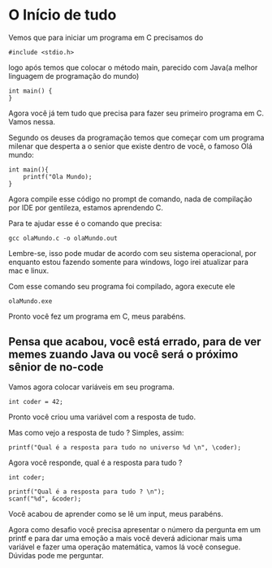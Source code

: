 # O Início de tudo

Vemos que para iniciar um programa em C precisamos do 

```
#include <stdio.h>
```

logo após temos que colocar o método main, parecido com Java(a melhor linguagem de programação do mundo)

```
int main() {
}
```
Agora você já tem tudo que precisa para fazer seu primeiro programa em C. Vamos nessa.

Segundo os deuses da programação temos que começar com um programa milenar que desperta a o senior que existe dentro de você, o famoso Olá mundo:
```
int main(){
    printf("Ola Mundo);
}
```

Agora compile esse código no prompt de comando, nada de compilação por IDE por gentileza, estamos aprendendo C.

Para te ajudar esse é o comando que precisa: 
```
gcc olaMundo.c -o olaMundo.out
```
Lembre-se, isso pode mudar de acordo com seu sistema operacional, por enquanto estou fazendo somente para windows, logo irei atualizar para mac e linux.

Com esse comando seu programa foi compilado, agora execute ele

```
olaMundo.exe
```

Pronto você fez um programa em C, meus parabéns.


## Pensa que acabou, você está errado, para de ver memes zuando Java ou você será o próximo sênior de no-code 

Vamos agora colocar variáveis em seu programa.

```
int coder = 42;
```

Pronto você criou uma variável com a resposta de tudo.

Mas como vejo a resposta de tudo ? Simples, assim: 

```
printf("Qual é a resposta para tudo no universo %d \n", \coder);
```

Agora você responde, qual é a resposta para tudo ? 

```
int coder;

printf("Qual é a resposta para tudo ? \n");
scanf("%d", &coder);
```

Você acabou de aprender como se lê um input, meus parabéns.

Agora como desafio você precisa apresentar o número da pergunta em um printf e para dar uma emoção a mais você deverá adicionar mais uma variável e fazer uma operação matemática, vamos lá você consegue. Dúvidas pode me perguntar.
